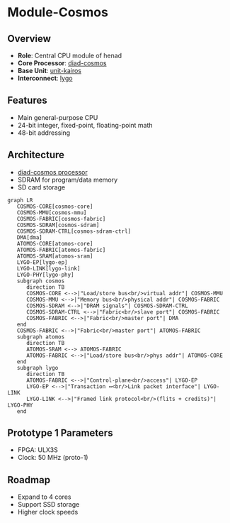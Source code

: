 # Module-Cosmos

## Overview

- **Role**: Central CPU module of henad
- **Core Processor**: [diad-cosmos](../../processors/cosmos/cosmos.md)
- **Base Unit**: [unit-kairos](../../units/kairos/kairos.md)
- **Interconnect**: [lygo](../../interfaces/lygo/lygo.md)

## Features

- Main general-purpose CPU
- 24-bit integer, fixed-point, floating-point math
- 48-bit addressing

## Architecture

- [diad-cosmos processor](../../processors/cosmos/cosmos.md)
- SDRAM for program/data memory
- SD card storage

```mermaid
graph LR
   COSMOS-CORE[cosmos-core]
   COSMOS-MMU[cosmos-mmu]
   COSMOS-FABRIC[cosmos-fabric]
   COSMOS-SDRAM[cosmos-sdram]
   COSMOS-SDRAM-CTRL[cosmos-sdram-ctrl]
   DMA[dma]
   ATOMOS-CORE[atomos-core]
   ATOMOS-FABRIC[atomos-fabric]
   ATOMOS-SRAM[atomos-sram]
   LYGO-EP[lygo-ep]
   LYGO-LINK[lygo-link]
   LYGO-PHY[lygo-phy]
   subgraph cosmos
      direction TB
      COSMOS-CORE <-->|"Load/store bus<br/>virtual addr"| COSMOS-MMU
      COSMOS-MMU <-->|"Memory bus<br/>physical addr"| COSMOS-FABRIC
      COSMOS-SDRAM <-->|"DRAM signals"| COSMOS-SDRAM-CTRL
      COSMOS-SDRAM-CTRL <-->|"Fabric<br/>slave port"| COSMOS-FABRIC
      COSMOS-FABRIC <-->|"Fabric<br/>master port"| DMA
   end
   COSMOS-FABRIC <-->|"Fabric<br/>master port"| ATOMOS-FABRIC
   subgraph atomos
      direction TB
      ATOMOS-SRAM <--> ATOMOS-FABRIC
      ATOMOS-FABRIC <-->|"Load/store bus<br/>phys addr"| ATOMOS-CORE
   end
   subgraph lygo
      direction TB
      ATOMOS-FABRIC <-->|"Control-plane<br/>access"| LYGO-EP
      LYGO-EP <-->|"Transaction ↔<br/>Link packet interface"| LYGO-LINK
      LYGO-LINK <-->|"Framed link protocol<br/>(flits + credits)"| LYGO-PHY
   end
```

## Prototype 1 Parameters

- FPGA: ULX3S
- Clock: 50 MHz (proto-1)

## Roadmap

- Expand to 4 cores
- Support SSD storage
- Higher clock speeds
